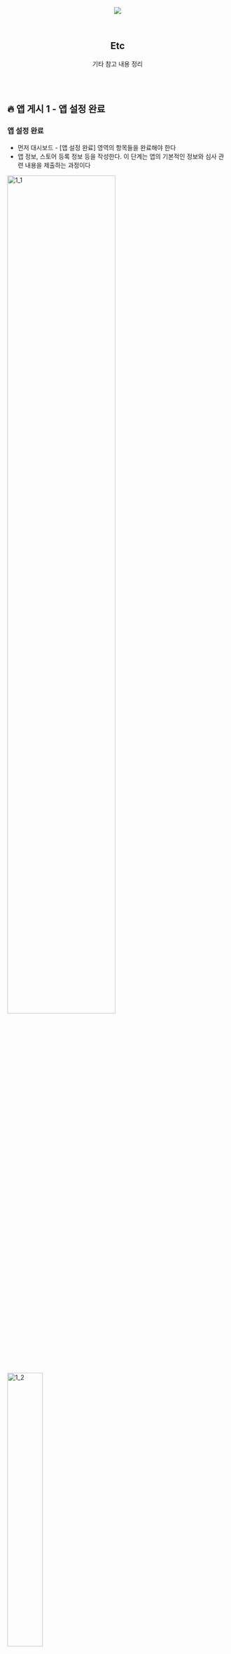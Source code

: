 <div align="center">
  <p>
    <img src="../README.assets/android.png">
  </p>
  <br>
  <h2>Etc</h2>
  <p>기타 참고 내용 정리</p>
  <br>
  <br>
</div>

## 🔥 앱 게시 1 - 앱 설정 완료

### 앱 설정 완료

- 먼저 대시보드 - [앱 설정 완료] 영역의 항목들을 완료해야 한다
- 앱 정보, 스토어 등록 정보 등을 작성한다. 이 단계는 앱의 기본적인 정보와 심사 관련 내용을 제출하는 과정이다

<img src="../README.assets/1_1.png" alt="1_1" align="center" width="70%" />

<img src="../README.assets/1_2.png" alt="1_2" align="center" width="40%" />

✅ 총 11개의 항목에 정보를 입력해서 완료한다

<br>

## 1. 개인정보처리방침 설정

### 1-1)

URL을 만들기 위해 [Google Sites] 로 이용

https://sites.google.com 

### 1-2)

<img src="../README.assets/1_3.png" alt="1_3" align="center" width="40%" />

👉 새 사이트 시작 - [빈 사이트] 클릭 

### 1-3)

<img src="../README.assets/1_4.png" alt="1_4" align="center" width="70%" />

👉 [텍스트 상자] 클릭해서 내용 작성 후 [게시] 클릭

### 1-4)

<img src="../README.assets/1_5.png" alt="1_5" align="center" width="60%" />

👉 원하는 주소 입력 후 [게시] 클릭

### 1-5)

<img src="../README.assets/1_6.png" alt="1_6" align="center" width="40%" />

<img src="../README.assets/1_7.png" alt="1_7" align="center" width="50%" />

👉 게시된 링크 복사

### 1-6)

<img src="../README.assets/1_8.png" alt="1_8" align="center" width="70%" />

👉 등록 후 저장

<br>

### 참고한 곳

✔️ https://www.youtube.com/watch?v=jZDpz3b7Zp4

✔️ https://cafe.naver.com/technotealec/150

✔️ https://www.privacy.go.kr/front/per/inf/perInfStep01.do

<br>

## 2. 앱 액세스 권한

<img src="../README.assets/1_9.png" alt="1_9" align="center" width="60%" />

👉 로그인 기능 없는 경우, [액세스 제한 없이 ~] 선택

👉 카카오톡 로그인 같은 로그인 기능이 있는 경우, [앱의 전체 또는 일부 기능이 제한됨] 선택

<br>

### [앱의 전체 또는 일부 기능이 제한됨] 관련

👉 [안내 추가] 클릭 후 아래와 같이 내용 작성

<img src="../README.assets/1_10.png" alt="1_10" align="center" width="70%" />

<br>

## 3. 광고

<img src="../README.assets/1_10_1.png" alt="1_10_1" align="center" width="60%" />

<br>

## 4. 콘텐츠 등급

### 4-1) 카테고리

<img src="../README.assets/1_11.png" alt="1_11" align="center" width="60%" />

### 4-2) 설문지

<img src="../README.assets/1_12.png" alt="1_12" align="center" width="60%" />

<img src="../README.assets/1_13.png" alt="1_13" align="center" width="60%" />

<img src="../README.assets/1_14.png" alt="1_14" align="center" width="40%" />

### 4-3) 요약

<img src="../README.assets/1_15.png" alt="1_15" align="center" width="60%" />

<br>

## 5. 타겟층

<img src="../README.assets/1_16.png" alt="1_16" align="center" width="50%" />

<br>

## 6. 데이터 보안

<img src="../README.assets/1_17.png" alt="1_17" align="center" width="60%" />

<img src="../README.assets/1_18.png" alt="1_18" align="center" width="60%" />

<br>

## 7. 정부 앱

<img src="../README.assets/1_19.png" alt="1_19" align="center" width="70%" />

<br>

## 8. 금융 기능

<img src="../README.assets/1_20.png" alt="1_20" align="center" width="50%" />

<img src="../README.assets/1_21.png" alt="1_21" align="center" width="50%" />

<img src="../README.assets/1_22.png" alt="1_22" align="center" width="50%" />

## 9. 건강

<img src="../README.assets/1_23.png" alt="1_23" align="center" width="50%" />

<br>

## 10. 앱 카테고리 선택 및 연락처 세부정보 제공

### 10-1) 앱 카테고리

<img src="../README.assets/1_24.png" alt="1_24" align="center" width="70%" />

<img src="../README.assets/1_25.png" alt="1_25" align="center" width="60%" />

👉 앱에 해당하는 카테고리를 선택

<br>

### 10-2) 연락처 세부정보

<img src="../README.assets/1_26.png" alt="1_26" align="center" width="60%" />

<img src="../README.assets/1_27.png" alt="1_27" align="center" width="50%" />

👉 [ 수정 ] 클릭 후 이메일 입력

<br>

## 11. 스토어 등록정보 설정

### 필수로 입력해야 하는 항목

- 앱 이름
- 간단한 설명
- 자세한 설명
- 앱 아이콘 (최대 1MB, 512x512 px)
- 그래픽 이미지 (최대 15MB, 1024x500 px)
- 휴대전화 스크린샷 (2장 이상, 크기는 1080x1920 px 추천)
- 7인치, 10인치 태블릿 스크린샷 (1장 이상, 크기는 1920x1080 px 추천)

<br>

## 앱 게시 2 단계

[앱 설정 완료] 단계를 완료하면, [비공개 테스트] 단계 진행 후 검토를 제출한다

자세한 내용은 아래 문서 참고

[앱 게시 2 문서](../앱_게시_2)
